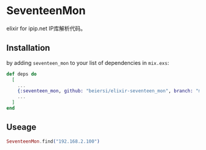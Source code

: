 # SeventeenMon 

elixir for ipip.net IP库解析代码。

## Installation

by adding `seventeen_mon` to your list of dependencies in `mix.exs`:

```elixir
def deps do
  [
    ...
    {:seventeen_mon, github: "beiersi/elixir-seventeen_mon", branch: "master"}
    ...
  ]
end
```

## Useage

```elixir
SeventeenMon.find("192.168.2.100")
```

